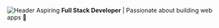 ![Header](./your-header-image-name.png)
Aspiring **Full Stack Developer** | Passionate about building web apps 🚀
